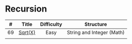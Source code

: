 
# Recursion
| # | Title | Difficulty | Structure|
| :-----:| :----: | :----: |:----:|
|69|[Sqrt(X)](https://github.com/yuxuanm/Leetcode-Java/blob/master/Leetcode/src/stringandinteger/Q69SqrtX.java)| Easy |String and Integer (Math)|
||[]()|  ||
